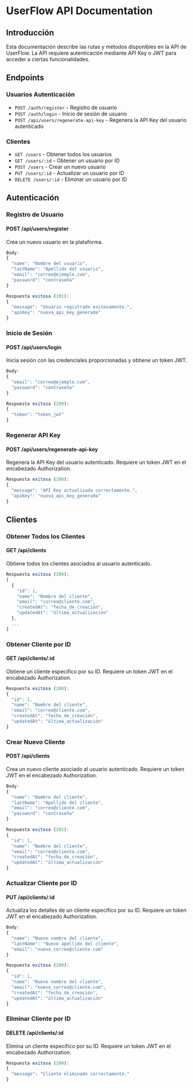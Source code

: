 # UserFlow API Documentation

## Introducción

Esta documentación describe las rutas y métodos disponibles en la API de UserFlow. La API requiere autenticación mediante API Key o JWT para acceder a ciertas funcionalidades.

## Endpoints

### Usuarios Autenticación

- `POST /auth/register` - Registro de usuario
- `POST /auth/login` - Inicio de sesión de usuario
- `POST /api/users/regenerate-api-key` - Regenera la API Key del usuario autenticado

### Clientes

- `GET /users` - Obtener todos los usuarios
- `GET /users/:id` - Obtener un usuario por ID
- `POST /users` - Crear un nuevo usuario
- `PUT /users/:id` - Actualizar un usuario por ID
- `DELETE /users/:id` - Eliminar un usuario por ID

## Autenticación

### Registro de Usuario

#### POST /api/users/register

Crea un nuevo usuario en la plataforma.

```javascript
Body:
{
  "name": "Nombre del usuario",
  "lastName": "Apellido del usuario",
  "email": "correo@ejemplo.com",
  "password": "contraseña"
}

Respuesta exitosa (201):
{
  "message": "Usuario registrado exitosamente.",
  "apiKey": "nueva_api_key_generada"
}
```

### Inicio de Sesión

#### POST /api/users/login

Inicia sesión con las credenciales proporcionadas y obtiene un token JWT.

```javascript
Body:
{
  "email": "correo@ejemplo.com",
  "password": "contraseña"
}

Respuesta exitosa (200):
{
  "token": "token_jwt"
}
```

### Regenerar API Key

#### POST /api/users/regenerate-api-key

Regenera la API Key del usuario autenticado. Requiere un token JWT en el encabezado Authorization.

```javascript
Respuesta exitosa (200):
{
  "message": "API Key actualizada correctamente.",
  "apiKey": "nueva_api_key_generada"
}
```

## Clientes

### Obtener Todos los Clientes

#### GET /api/clients

Obtiene todos los clientes asociados al usuario autenticado.

```javascript
Respuesta exitosa (200):
[
  {
    "id": 1,
    "name": "Nombre del cliente",
    "email": "correo@cliente.com",
    "createdAt": "fecha_de_creación",
    "updatedAt": "última_actualización"
  },
  ...
]
```

### Obtener Cliente por ID

#### GET /api/clients/:id

Obtiene un cliente específico por su ID. Requiere un token JWT en el encabezado Authorization.

```javascript
Respuesta exitosa (200):
{
  "id": 1,
  "name": "Nombre del cliente",
  "email": "correo@cliente.com",
  "createdAt": "fecha_de_creación",
  "updatedAt": "última_actualización"
}
```

### Crear Nuevo Cliente

#### POST /api/clients

Crea un nuevo cliente asociado al usuario autenticado. Requiere un token JWT en el encabezado Authorization.

```javascript
Body:
{
  "name": "Nombre del cliente",
  "lastName": "Apellido del cliente",
  "email": "correo@cliente.com",
  "password": "contraseña"
}

Respuesta exitosa (201):
{
  "id": 1,
  "name": "Nombre del cliente",
  "email": "correo@cliente.com",
  "createdAt": "fecha_de_creación",
  "updatedAt": "última_actualización"
}
```

### Actualizar Cliente por ID

#### PUT /api/clients/:id

Actualiza los detalles de un cliente específico por su ID. Requiere un token JWT en el encabezado Authorization.

```javascript
Body:
{
  "name": "Nuevo nombre del cliente",
  "lastName": "Nuevo apellido del cliente",
  "email": "nuevo_correo@cliente.com"
}

Respuesta exitosa (200):
{
  "id": 1,
  "name": "Nuevo nombre del cliente",
  "email": "nuevo_correo@cliente.com",
  "createdAt": "fecha_de_creación",
  "updatedAt": "última_actualización"
}
```

### Eliminar Cliente por ID

#### DELETE /api/clients/:id

Elimina un cliente específico por su ID. Requiere un token JWT en el encabezado Authorization.

```javascript
Respuesta exitosa (200):
{
  "message": "Cliente eliminado correctamente."
}
```
